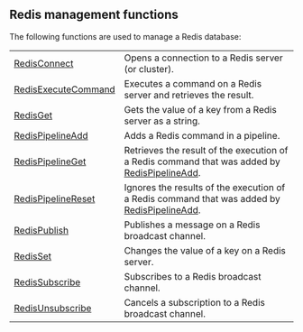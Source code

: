 


## Redis management functions
			



<a name="NOTE1"></a>
<a name="NOTE1_1"></a>
The following functions are used to manage a Redis database: 



|   |   |
| --- | --- |
| [RedisConnect](../WDLang4/1000023530.md) | Opens a connection to a Redis server (or cluster). |
| [RedisExecuteCommand](../WDLang4/1000023541.md) | Executes a command on a Redis server and retrieves the result. |
| [RedisGet](../WDLang4/1410088171.md) | Gets the value of a key from a Redis server as a string. |
| [RedisPipelineAdd](../WDLang4/1000023542.md) | Adds a Redis command in a pipeline. |
| [RedisPipelineGet](../WDLang4/1000023543.md) | Retrieves the result of the execution of a Redis command that was added by [RedisPipelineAdd](../WDLang4/1000023542.md). |
| [RedisPipelineReset](../WDLang4/1000023549.md) | Ignores the results of the execution of a Redis command that was added by [RedisPipelineAdd](../WDLang4/1000023542.md). |
| [RedisPublish](../WDLang4/1000023551.md) | Publishes a message on a Redis broadcast channel. |
| [RedisSet](../WDLang4/1410088170.md) | Changes the value of a key on a Redis server. |
| [RedisSubscribe](../WDLang4/1000023552.md) | Subscribes to a Redis broadcast channel. |
| [RedisUnsubscribe](../WDLang4/1000023553.md) | Cancels a subscription to a Redis broadcast channel. |







